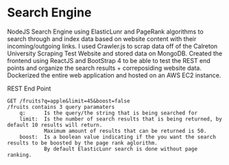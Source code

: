# Search Engine


NodeJS Search Engine using ElasticLunr and PageRank algorithms to search through and index data based on website content with their incoming/outgoing links. I used Crawler.js to scrap data off of the Calreton University Scraping Test Website and stored data on MongoDB. Created the frontend using ReactJS and BootStrap 4 to be able to test the REST end points and organize the search results + correposiding website data. Dockerized the entire web application and hosted on an AWS EC2 instance. 

REST End Point

    GET /fruits?q=apple&limit=45&boost=false
    /fruits contains 3 query paramaters
        q:      Is the query/the string that is being searched for
        limit:  Is the number of search results that is being returned, by default 10 results will return. 
                Maximum amount of results that can be returned is 50.
        boost:  Is a boolean value indicating if the you want the search results to be boosted by the page rank aglorithm.
                By default ElasticLunr search is done without page ranking.
